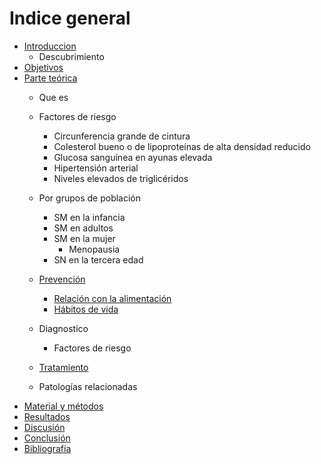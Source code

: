 # Indice general

- [Introduccion](#introducción)
    - Descubrimiento
- [Objetivos](#objetivos)
- [Parte teórica](#parte-teórica)
    - Que es
    - Factores de riesgo
        - Circunferencia grande de cintura
        - Colesterol bueno o de lipoproteínas de alta densidad reducido
        - Glucosa sanguínea en ayunas elevada
        - Hipertensión arterial
        - Niveles elevados de triglicéridos
    - Por grupos de población
        - SM en la infancia
        - SM en adultos
        - SM en la mujer
            - Menopausia
        - SN en la tercera edad
    - [Prevención](#prevencion)
        - [Relación con la alimentación](#relacion-con-la-alimentacion)
        - [Hábitos de vida](#habitos-de-vida)
    - Diagnostico
      - Factores de riesgo
    - [Tratamiento](#tratamiento)

    - Patologías relacionadas
- [Material y métodos](#material-y-métodos)
- [Resultados](#resultados)
- [Discusión](#difusión)
- [Conclusión](#discusión)
- [Bibliografía](#bibliografía)
